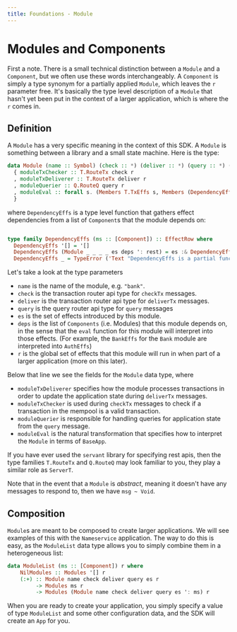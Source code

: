 ```yaml
---
title: Foundations - Module
---
```


# Modules and Components

First a note. There is a small technical distinction between a `Module` and a `Component`, but we often use these words interchangeably. A `Component` is simply a type synonym for a partially applied `Module`, which leaves the `r` parameter free. It's basically the type level description of a `Module` that hasn't yet been put in the context of a larger application, which is where the `r` comes in.

## Definition

A `Module` has a very specific meaning in the context of this SDK. A `Module` is something between a library and a small state machine. Here is the type:

~~~ haskell ignore
data Module (name :: Symbol) (check :: *) (deliver :: *) (query :: *) (es :: EffectRow) (deps :: [Component]) (r :: EffectRow) = Module
  { moduleTxChecker :: T.RouteTx check r
  , moduleTxDeliverer :: T.RouteTx deliver r
  , moduleQuerier :: Q.RouteQ query r
  , moduleEval :: forall s. (Members T.TxEffs s, Members (DependencyEffs deps) s) => forall a. Sem (es :& s) a -> Sem s a
  }

~~~

where `DependencyEffs` is a type level function that gathers effect dependencies from a list of `Component`s that the module depends on:

~~~ haskell ignore

type family DependencyEffs (ms :: [Component]) :: EffectRow where
  DependencyEffs '[] = '[]
  DependencyEffs (Module _ _ _ _ es deps ': rest) = es :& DependencyEffs rest
  DependencyEffs _ = TypeError ('Text "DependencyEffs is a partial function defined only on partially applied Modules")

~~~

Let's take a look at the type parameters

- `name` is the name of the module, e.g. `"bank"`.
- `check` is the transaction router api type for `checkTx` messages.
- `deliver` is the transaction router api type for `deliverTx` messages.
- `query` is the query router api type for `query` messages
- `es` is the set of effects introduced by this module.
- `deps` is the list of `Components` (i.e. Modules) that this module depends on, in the sense that the `eval` function for this module will interpret into those effects. (For example, the `BankEffs` for the `Bank` module are interpreted into `AuthEffs`)
- `r` is the global set of effects that this module will run in when part of a larger application (more on this later).

Below that line we see the fields for the `Module` data type, where

  - `moduleTxDeliverer` specifies how the module processes transactions in order to update the application state during `deliverTx` messages.
  - `moduleTxChecker` is used during `checkTx` messages to check if a transaction in the mempool is a valid transaction.
  - `moduleQuerier` is responsible for handling queries for application state from the `query` message.
  - `moduleEval` is the natural transformation that specifies how to interpret the `Module` in terms of `BaseApp`.

If you have ever used the `servant` library for specifying rest apis, then the type families `T.RouteTx` and `Q.RouteQ` may look familiar to you, they play a similar role as `ServerT`.

Note that in the event that a `Module` is _abstract_, meaning it doesn't have any messages to respond to, then we have `msg ~ Void`.

## Composition

`Module`s are meant to be composed to create larger applications. We will see examples of this with the `Nameservice` application. The way to do this is easy, as the `ModuleList` data type allows you to simply combine them in a heterogeneous list:

~~~ haskell ignore
data ModuleList (ms :: [Component]) r where
    NilModules :: Modules '[] r
    (:+) :: Module name check deliver query es r
         -> Modules ms r
         -> Modules (Module name check deliver query es ': ms) r
~~~

When you are ready to create your application, you simply specify a value of type `ModuleList` and some other configuration data, and the SDK will create an `App` for you.
